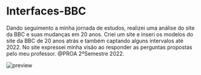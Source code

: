 # Interfaces-BBC
Dando seguimento a minha jornada de estudos, realizei uma análise do site da BBC e suas mudanças em 20 anos. Criei um site e inseri os modelos do site da BBC de 20 anos atrás e também captando alguns intervalos até 2022. No site expressei minha visão ao responder as perguntas propostas pelo meu professor. @PROA 2ºSemestre 2022.

![preview](./.github/preview.png)
